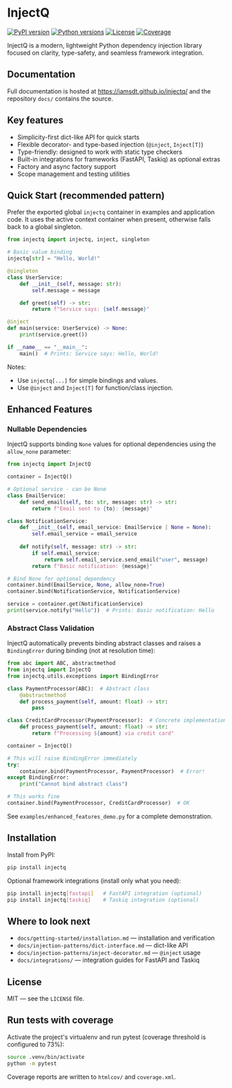 # InjectQ
[![PyPI version](https://badge.fury.io/py/injectq.svg)](https://pypi.org/project/injectq/)
[![Python versions](https://img.shields.io/pypi/pyversions/injectq.svg)](https://pypi.org/project/injectq/)
[![License](https://img.shields.io/github/license/Iamsdt/injectq.svg)](https://github.com/Iamsdt/injectq/blob/main/LICENSE)
[![Coverage](https://img.shields.io/badge/coverage-73%25-yellow.svg)](#)


InjectQ is a modern, lightweight Python dependency injection library focused on clarity, type-safety, and seamless framework integration.

## Documentation
Full documentation is hosted at https://iamsdt.github.io/injectq/ and the repository `docs/` contains the source.

## Key features

- Simplicity-first dict-like API for quick starts
- Flexible decorator- and type-based injection (`@inject`, `Inject[T]`)
- Type-friendly: designed to work with static type checkers
- Built-in integrations for frameworks (FastAPI, Taskiq) as optional extras
- Factory and async factory support
- Scope management and testing utilities

## Quick Start (recommended pattern)

Prefer the exported global `injectq` container in examples and application code. It uses the active context container when present, otherwise falls back to a global singleton.

```python
from injectq import injectq, inject, singleton

# Basic value binding
injectq[str] = "Hello, World!"

@singleton
class UserService:
    def __init__(self, message: str):
        self.message = message

    def greet(self) -> str:
        return f"Service says: {self.message}"

@inject
def main(service: UserService) -> None:
    print(service.greet())

if __name__ == "__main__":
    main()  # Prints: Service says: Hello, World!
```

Notes:
- Use `injectq[...]` for simple bindings and values.
- Use `@inject` and `Inject[T]` for function/class injection.

## Enhanced Features

### Nullable Dependencies

InjectQ supports binding `None` values for optional dependencies using the `allow_none` parameter:

```python
from injectq import InjectQ

container = InjectQ()

# Optional service - can be None
class EmailService:
    def send_email(self, to: str, message: str) -> str:
        return f"Email sent to {to}: {message}"

class NotificationService:
    def __init__(self, email_service: EmailService | None = None):
        self.email_service = email_service
    
    def notify(self, message: str) -> str:
        if self.email_service:
            return self.email_service.send_email("user", message)
        return f"Basic notification: {message}"

# Bind None for optional dependency
container.bind(EmailService, None, allow_none=True)
container.bind(NotificationService, NotificationService)

service = container.get(NotificationService)
print(service.notify("Hello"))  # Prints: Basic notification: Hello
```

### Abstract Class Validation

InjectQ automatically prevents binding abstract classes and raises a `BindingError` during binding (not at resolution time):

```python
from abc import ABC, abstractmethod
from injectq import InjectQ
from injectq.utils.exceptions import BindingError

class PaymentProcessor(ABC):  # Abstract class
    @abstractmethod
    def process_payment(self, amount: float) -> str:
        pass

class CreditCardProcessor(PaymentProcessor):  # Concrete implementation
    def process_payment(self, amount: float) -> str:
        return f"Processing ${amount} via credit card"

container = InjectQ()

# This will raise BindingError immediately
try:
    container.bind(PaymentProcessor, PaymentProcessor)  # Error!
except BindingError:
    print("Cannot bind abstract class")

# This works fine
container.bind(PaymentProcessor, CreditCardProcessor)  # OK
```

See `examples/enhanced_features_demo.py` for a complete demonstration.

## Installation

Install from PyPI:

```bash
pip install injectq
```

Optional framework integrations (install only what you need):

```bash
pip install injectq[fastapi]   # FastAPI integration (optional)
pip install injectq[taskiq]    # Taskiq integration (optional)
```

## Where to look next

- `docs/getting-started/installation.md` — installation and verification
- `docs/injection-patterns/dict-interface.md` — dict-like API
- `docs/injection-patterns/inject-decorator.md` — `@inject` usage
- `docs/integrations/` — integration guides for FastAPI and Taskiq

## License

MIT — see the `LICENSE` file.

## Run tests with coverage

Activate the project's virtualenv and run pytest (coverage threshold is configured to 73%):

```bash
source .venv/bin/activate
python -m pytest
```

Coverage reports are written to `htmlcov/` and `coverage.xml`.